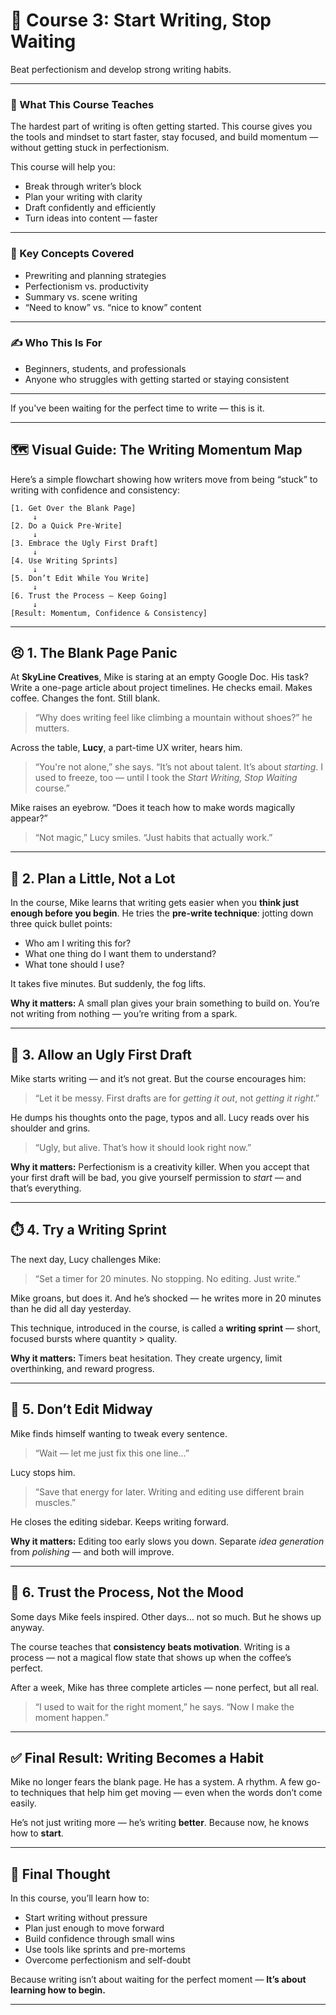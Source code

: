 # 📘 Course 3: Start Writing, Stop Waiting
Beat perfectionism and develop strong writing habits.

---

### 🎯 What This Course Teaches

The hardest part of writing is often getting started. This course gives you the tools and mindset to start faster, stay focused, and build momentum — without getting stuck in perfectionism.

This course will help you:
- Break through writer’s block
- Plan your writing with clarity
- Draft confidently and efficiently
- Turn ideas into content — faster

---

### 🧠 Key Concepts Covered
- Prewriting and planning strategies
- Perfectionism vs. productivity
- Summary vs. scene writing
- “Need to know” vs. “nice to know” content

---

### ✍️ Who This Is For
- Beginners, students, and professionals
- Anyone who struggles with getting started or staying consistent

---

If you've been waiting for the perfect time to write — this is it.

---

## 🗺️ Visual Guide: The Writing Momentum Map

Here’s a simple flowchart showing how writers move from being “stuck” to writing with confidence and consistency:

```
[1. Get Over the Blank Page]
     ↓
[2. Do a Quick Pre-Write]
     ↓
[3. Embrace the Ugly First Draft]
     ↓
[4. Use Writing Sprints]
     ↓
[5. Don’t Edit While You Write]
     ↓
[6. Trust the Process — Keep Going]
     ↓
[Result: Momentum, Confidence & Consistency]
```

---

## 😣 1. The Blank Page Panic

At **SkyLine Creatives**, Mike is staring at an empty Google Doc. His task? Write a one-page article about project timelines.
He checks email. Makes coffee. Changes the font. Still blank.

> “Why does writing feel like climbing a mountain without shoes?” he mutters.

Across the table, **Lucy**, a part-time UX writer, hears him.

> “You're not alone,” she says. “It’s not about talent. It’s about *starting*. I used to freeze, too — until I took the *Start Writing, Stop Waiting* course.”

Mike raises an eyebrow. “Does it teach how to make words magically appear?”

> “Not magic,” Lucy smiles. “Just habits that actually work.”

---

## 📝 2. Plan a Little, Not a Lot

In the course, Mike learns that writing gets easier when you **think just enough before you begin**. He tries the **pre-write technique**: jotting down three quick bullet points:

* Who am I writing this for?
* What one thing do I want them to understand?
* What tone should I use?

It takes five minutes. But suddenly, the fog lifts.

**Why it matters:** A small plan gives your brain something to build on. You’re not writing from nothing — you’re writing from a spark.

---

## 🤪 3. Allow an Ugly First Draft

Mike starts writing — and it’s not great. But the course encourages him:

> “Let it be messy. First drafts are for *getting it out*, not *getting it right*.”

He dumps his thoughts onto the page, typos and all. Lucy reads over his shoulder and grins.

> “Ugly, but alive. That’s how it should look right now.”

**Why it matters:** Perfectionism is a creativity killer. When you accept that your first draft will be bad, you give yourself permission to *start* — and that’s everything.

---

## ⏱️ 4. Try a Writing Sprint

The next day, Lucy challenges Mike:

> “Set a timer for 20 minutes. No stopping. No editing. Just write.”

Mike groans, but does it. And he’s shocked — he writes more in 20 minutes than he did all day yesterday.

This technique, introduced in the course, is called a **writing sprint** — short, focused bursts where quantity > quality.

**Why it matters:** Timers beat hesitation. They create urgency, limit overthinking, and reward progress.

---

## 🛑 5. Don’t Edit Midway

Mike finds himself wanting to tweak every sentence.

> “Wait — let me just fix this one line…”

Lucy stops him.

> “Save that energy for later. Writing and editing use different brain muscles.”

He closes the editing sidebar. Keeps writing forward.

**Why it matters:** Editing too early slows you down. Separate *idea generation* from *polishing* — and both will improve.

---

## 🔁 6. Trust the Process, Not the Mood

Some days Mike feels inspired. Other days… not so much. But he shows up anyway.

The course teaches that **consistency beats motivation**. Writing is a process — not a magical flow state that shows up when the coffee’s perfect.

After a week, Mike has three complete articles — none perfect, but all real.

> “I used to wait for the right moment,” he says. “Now I make the moment happen.”

---

## ✅ Final Result: Writing Becomes a Habit

Mike no longer fears the blank page. He has a system. A rhythm. A few go-to techniques that help him get moving — even when the words don’t come easily.

He’s not just writing more — he’s writing **better**. Because now, he knows how to **start**.

---

## 💬 Final Thought

In this course, you’ll learn how to:

* Start writing without pressure
* Plan just enough to move forward
* Build confidence through small wins
* Use tools like sprints and pre-mortems
* Overcome perfectionism and self-doubt

Because writing isn’t about waiting for the perfect moment —
**It’s about learning how to begin.**

---

